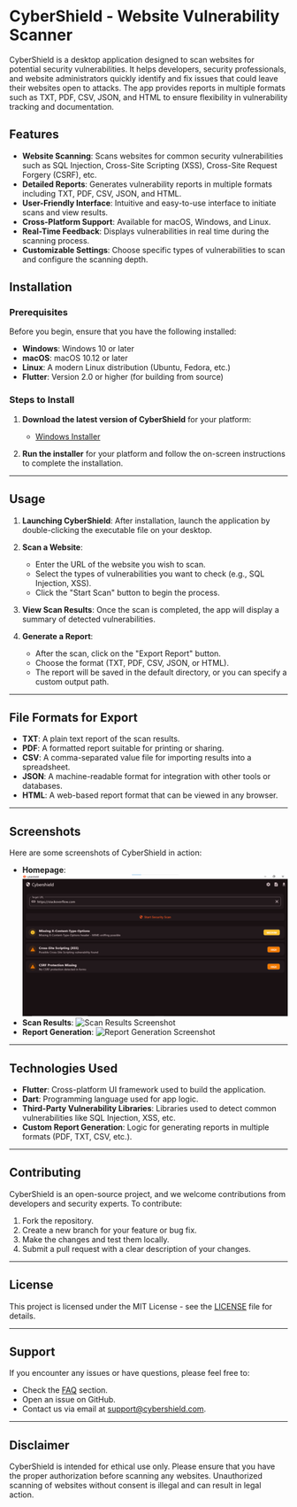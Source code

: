 # CyberShield - Website Vulnerability Scanner

CyberShield is a desktop application designed to scan websites for potential security vulnerabilities. It helps developers, security professionals, and website administrators quickly identify and fix issues that could leave their websites open to attacks. The app provides reports in multiple formats such as TXT, PDF, CSV, JSON, and HTML to ensure flexibility in vulnerability tracking and documentation.

## Features

- **Website Scanning**: Scans websites for common security vulnerabilities such as SQL Injection, Cross-Site Scripting (XSS), Cross-Site Request Forgery (CSRF), etc.
- **Detailed Reports**: Generates vulnerability reports in multiple formats including TXT, PDF, CSV, JSON, and HTML.
- **User-Friendly Interface**: Intuitive and easy-to-use interface to initiate scans and view results.
- **Cross-Platform Support**: Available for macOS, Windows, and Linux.
- **Real-Time Feedback**: Displays vulnerabilities in real time during the scanning process.
- **Customizable Settings**: Choose specific types of vulnerabilities to scan and configure the scanning depth.

## Installation

### Prerequisites

Before you begin, ensure that you have the following installed:

- **Windows**: Windows 10 or later
- **macOS**: macOS 10.12 or later
- **Linux**: A modern Linux distribution (Ubuntu, Fedora, etc.)
- **Flutter**: Version 2.0 or higher (for building from source)

### Steps to Install

1. **Download the latest version of CyberShield** for your platform:
   
   - [Windows Installer](link-to-windows-installer)

2. **Run the installer** for your platform and follow the on-screen instructions to complete the installation.

---

## Usage

1. **Launching CyberShield**: After installation, launch the application by double-clicking the executable file on your desktop.

2. **Scan a Website**:
   - Enter the URL of the website you wish to scan.
   - Select the types of vulnerabilities you want to check (e.g., SQL Injection, XSS).
   - Click the "Start Scan" button to begin the process.
   
3. **View Scan Results**: Once the scan is completed, the app will display a summary of detected vulnerabilities.

4. **Generate a Report**: 
   - After the scan, click on the "Export Report" button.
   - Choose the format (TXT, PDF, CSV, JSON, or HTML).
   - The report will be saved in the default directory, or you can specify a custom output path.

---

## File Formats for Export

- **TXT**: A plain text report of the scan results.
- **PDF**: A formatted report suitable for printing or sharing.
- **CSV**: A comma-separated value file for importing results into a spreadsheet.
- **JSON**: A machine-readable format for integration with other tools or databases.
- **HTML**: A web-based report format that can be viewed in any browser.

---

## Screenshots

Here are some screenshots of CyberShield in action:

- **Homepage**: ![Homepage Screenshot](assets/home_page.png)
- **Scan Results**: ![Scan Results Screenshot](link-to-screenshot)
- **Report Generation**: ![Report Generation Screenshot](link-to-screenshot)

---

## Technologies Used

- **Flutter**: Cross-platform UI framework used to build the application.
- **Dart**: Programming language used for app logic.
- **Third-Party Vulnerability Libraries**: Libraries used to detect common vulnerabilities like SQL Injection, XSS, etc.
- **Custom Report Generation**: Logic for generating reports in multiple formats (PDF, TXT, CSV, etc.).

---

## Contributing

CyberShield is an open-source project, and we welcome contributions from developers and security experts. To contribute:

1. Fork the repository.
2. Create a new branch for your feature or bug fix.
3. Make the changes and test them locally.
4. Submit a pull request with a clear description of your changes.

---

## License

This project is licensed under the MIT License - see the [LICENSE](LICENSE) file for details.

---

## Support

If you encounter any issues or have questions, please feel free to:

- Check the [FAQ](#) section.
- Open an issue on GitHub.
- Contact us via email at support@cybershield.com.

---

## Disclaimer

CyberShield is intended for ethical use only. Please ensure that you have the proper authorization before scanning any websites. Unauthorized scanning of websites without consent is illegal and can result in legal action.
